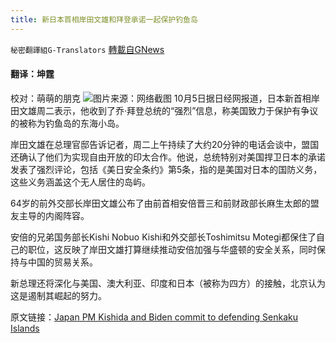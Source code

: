 ```yaml
---
title: 新日本首相岸田文雄和拜登承诺一起保护钓鱼岛
---
```

`秘密翻譯組G-Translators` [轉載自GNews](https://gnews.org/zh-hans/1574218/)

#### 翻译：坤霆
校对：萌萌的朋克
![](https://assets.gnews.org/wp-content/uploads/2021/10/1-21.jpg)图片来源：网络截图
10月5日据日经网报道，日本新首相岸田文雄周二表示，他收到了乔·拜登总统的“强烈”信息，称美国致力于保护有争议的被称为钓鱼岛的东海小岛。

岸田文雄在总理官邸告诉记者，周二上午持续了大约20分钟的电话会谈中，盟国还确认了他们为实现自由开放的印太合作。他说，总统特别对美国捍卫日本的承诺发表了强烈评论，包括《美日安全条约》第5条，指的是美国对日本的国防义务，这些义务涵盖这个无人居住的岛屿。

64岁的前外交部长岸田文雄公布了由前首相安倍晋三和前财政部长麻生太郎的盟友主导的内阁阵容。

安倍的兄弟国务部长Kishi Nobuo Kishi和外交部长Toshimitsu Motegi都保住了自己的职位，这反映了岸田文雄打算继续推动安倍加强与华盛顿的安全关系，同时保持与中国的贸易关系。

新总理还将深化与美国、澳大利亚、印度和日本（被称为四方）的接触，北京认为这是遏制其崛起的努力。

原文链接：[Japan PM Kishida and Biden commit to defending Senkaku Islands](https://asia.nikkei.com/Politics/International-relations/Japan-PM-Kishida-and-Biden-commit-to-defending-Senkaku-Islands)
